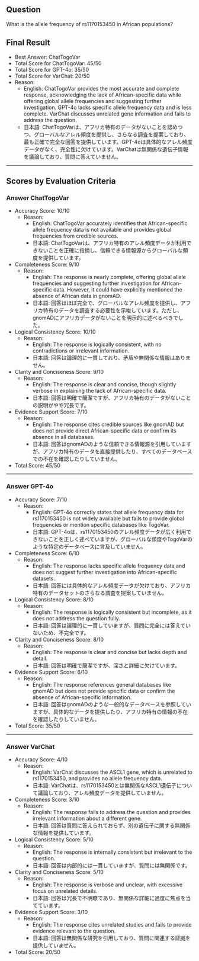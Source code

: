 ## Question

What is the allele frequency of rs1170153450 in African populations?

## Final Result

- Best Answer: ChatTogoVar
- Total Score for ChatTogoVar: 45/50
- Total Score for GPT-4o: 35/50
- Total Score for VarChat: 20/50
- Reason:
  - English: ChatTogoVar provides the most accurate and complete response, acknowledging the lack of African-specific data while offering global allele frequencies and suggesting further investigation. GPT-4o lacks specific allele frequency data and is less complete. VarChat discusses unrelated gene information and fails to address the question.
  - 日本語: ChatTogoVarは、アフリカ特有のデータがないことを認めつつ、グローバルなアレル頻度を提供し、さらなる調査を提案しており、最も正確で完全な回答を提供しています。GPT-4oは具体的なアレル頻度データがなく、完全性に欠けています。VarChatは無関係な遺伝子情報を議論しており、質問に答えていません。

---

## Scores by Evaluation Criteria

### Answer ChatTogoVar
- Accuracy Score: 10/10
  - Reason: 
    - English: ChatTogoVar accurately identifies that African-specific allele frequency data is not available and provides global frequencies from credible sources.
    - 日本語: ChatTogoVarは、アフリカ特有のアレル頻度データが利用できないことを正確に指摘し、信頼できる情報源からグローバルな頻度を提供しています。
- Completeness Score: 9/10
  - Reason: 
    - English: The response is nearly complete, offering global allele frequencies and suggesting further investigation for African-specific data. However, it could have explicitly mentioned the absence of African data in gnomAD.
    - 日本語: 回答はほぼ完全で、グローバルなアレル頻度を提供し、アフリカ特有のデータを調査する必要性を示唆しています。ただし、gnomADにアフリカデータがないことを明示的に述べるべきでした。
- Logical Consistency Score: 10/10
  - Reason: 
    - English: The response is logically consistent, with no contradictions or irrelevant information.
    - 日本語: 回答は論理的に一貫しており、矛盾や無関係な情報はありません。
- Clarity and Conciseness Score: 9/10
  - Reason: 
    - English: The response is clear and concise, though slightly verbose in explaining the lack of African-specific data.
    - 日本語: 回答は明確で簡潔ですが、アフリカ特有のデータがないことの説明がやや冗長です。
- Evidence Support Score: 7/10
  - Reason: 
    - English: The response cites credible sources like gnomAD but does not provide direct African-specific data or confirm its absence in all databases.
    - 日本語: 回答はgnomADのような信頼できる情報源を引用していますが、アフリカ特有のデータを直接提供したり、すべてのデータベースでの不在を確認したりしていません。
- Total Score: 45/50

---

### Answer GPT-4o
- Accuracy Score: 7/10
  - Reason: 
    - English: GPT-4o correctly states that allele frequency data for rs1170153450 is not widely available but fails to provide global frequencies or mention specific databases like TogoVar.
    - 日本語: GPT-4oは、rs1170153450のアレル頻度データが広く利用できないことを正しく述べていますが、グローバルな頻度やTogoVarのような特定のデータベースに言及していません。
- Completeness Score: 6/10
  - Reason: 
    - English: The response lacks specific allele frequency data and does not suggest further investigation into African-specific datasets.
    - 日本語: 回答には具体的なアレル頻度データが欠けており、アフリカ特有のデータセットのさらなる調査を提案していません。
- Logical Consistency Score: 8/10
  - Reason: 
    - English: The response is logically consistent but incomplete, as it does not address the question fully.
    - 日本語: 回答は論理的に一貫していますが、質問に完全には答えていないため、不完全です。
- Clarity and Conciseness Score: 8/10
  - Reason: 
    - English: The response is clear and concise but lacks depth and detail.
    - 日本語: 回答は明確で簡潔ですが、深さと詳細に欠けています。
- Evidence Support Score: 6/10
  - Reason: 
    - English: The response references general databases like gnomAD but does not provide specific data or confirm the absence of African-specific information.
    - 日本語: 回答はgnomADのような一般的なデータベースを参照していますが、具体的なデータを提供したり、アフリカ特有の情報の不在を確認したりしていません。
- Total Score: 35/50

---

### Answer VarChat
- Accuracy Score: 4/10
  - Reason: 
    - English: VarChat discusses the ASCL1 gene, which is unrelated to rs1170153450, and provides no allele frequency data.
    - 日本語: VarChatは、rs1170153450とは無関係なASCL1遺伝子について議論しており、アレル頻度データを提供していません。
- Completeness Score: 3/10
  - Reason: 
    - English: The response fails to address the question and provides irrelevant information about a different gene.
    - 日本語: 回答は質問に答えられておらず、別の遺伝子に関する無関係な情報を提供しています。
- Logical Consistency Score: 5/10
  - Reason: 
    - English: The response is internally consistent but irrelevant to the question.
    - 日本語: 回答は内部的には一貫していますが、質問には無関係です。
- Clarity and Conciseness Score: 5/10
  - Reason: 
    - English: The response is verbose and unclear, with excessive focus on unrelated details.
    - 日本語: 回答は冗長で不明瞭であり、無関係な詳細に過度に焦点を当てています。
- Evidence Support Score: 3/10
  - Reason: 
    - English: The response cites unrelated studies and fails to provide evidence relevant to the question.
    - 日本語: 回答は無関係な研究を引用しており、質問に関連する証拠を提供していません。
- Total Score: 20/50